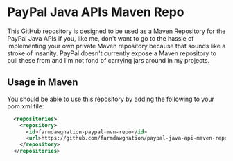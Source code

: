 # PayPal Java APIs Maven Repo

This GitHub repository is designed to be used as a Maven Repository for the
PayPal Java APIs if you, like me, don't want to go to the hassle of implementing
your own private Maven repository because that sounds like a stroke of insanity.
PayPal doesn't currently expose a Maven repository to pull these from and I'm not
fond of carrying jars around in my projects.

## Usage in Maven

You should be able to use this repository by adding the following to your pom.xml
file:

```xml
  <repositories>
    <repository>
      <id>farmdawgnation-paypal-mvn-repo</id>
      <url>https://github.com/farmdawgnation/paypal-java-api-maven-repo/releases</url>
    </repository>
  </repositories>
```
